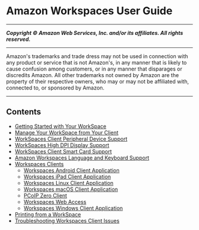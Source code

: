 # Amazon Workspaces User Guide

-----
*****Copyright &copy; Amazon Web Services, Inc. and/or its affiliates. All rights reserved.*****

-----
Amazon's trademarks and trade dress may not be used in 
     connection with any product or service that is not Amazon's, 
     in any manner that is likely to cause confusion among customers, 
     or in any manner that disparages or discredits Amazon. All other 
     trademarks not owned by Amazon are the property of their respective
     owners, who may or may not be affiliated with, connected to, or 
     sponsored by Amazon.

-----
## Contents
+ [Getting Started with Your WorkSpace](workspaces-user-getting-started.md)
+ [Manage Your WorkSpace from Your Client](manage_workspace_client.md)
+ [WorkSpaces Client Peripheral Device Support](peripheral_devices.md)
+ [WorkSpaces High DPI Display Support](high_dpi_support.md)
+ [WorkSpaces Client Smart Card Support](smart_card_support.md)
+ [Amazon Workspaces Language and Keyboard Support](language_keyboard.md)
+ [Workspaces Clients](amazon-workspaces-clients.md)
   + [Workspaces Android Client Application](amazon-workspaces-android-client.md)
   + [Workspaces iPad Client Application](amazon-workspaces-ipad-client.md)
   + [Workspaces Linux Client Application](amazon-workspaces-linux-client.md)
   + [Workspaces macOS Client Application](amazon-workspaces-osx-client.md)
   + [PCoIP Zero Client](amazon-workspaces-pcoip-zero-client.md)
   + [Workspaces Web Access](amazon-workspaces-web-access.md)
   + [Workspaces Windows Client Application](amazon-workspaces-windows-client.md)
+ [Printing from a WorkSpace](printing.md)
+ [Troubleshooting Workspaces Client Issues](client_troubleshooting.md)